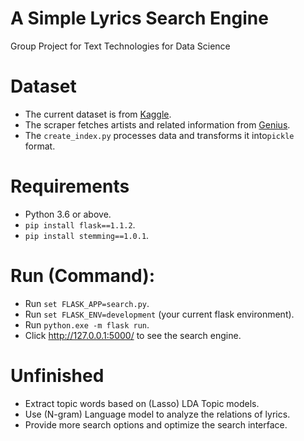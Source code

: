 # A Simple Lyrics Search Engine
Group Project for Text Technologies for Data Science 
# Dataset
* The current dataset is from [Kaggle](https://www.kaggle.com/deepshah16/song-lyrics-dataset). 
* The scraper fetches artists and related information from  [Genius](https://www.genius.com). 
* The ``create_index.py`` processes data and transforms it into``pickle`` format.
# Requirements
* Python 3.6 or above.
* ``pip install flask==1.1.2``.
* ``pip install stemming==1.0.1``.
# Run (Command):
* Run ``set FLASK_APP=search.py``.
* Run ``set FLASK_ENV=development`` (your current flask environment).
* Run ``python.exe -m flask run``.
* Click http://127.0.0.1:5000/ to see the search engine. 
# Unfinished
* Extract topic words based on (Lasso) LDA Topic models.
* Use (N-gram) Language model to analyze the relations of lyrics.
* Provide more search options and optimize the search interface.

